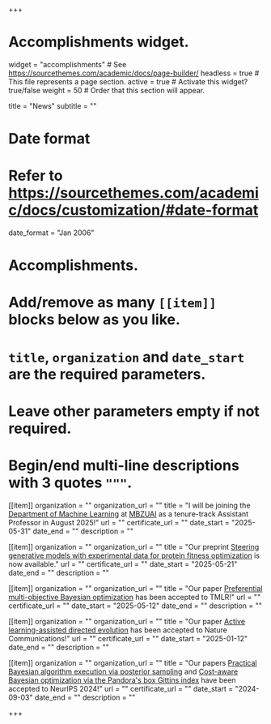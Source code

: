+++
# Accomplishments widget.
widget = "accomplishments"  # See https://sourcethemes.com/academic/docs/page-builder/
headless = true  # This file represents a page section.
active = true  # Activate this widget? true/false
weight = 50  # Order that this section will appear.

title = "News"
subtitle = ""

# Date format
#   Refer to https://sourcethemes.com/academic/docs/customization/#date-format
date_format = "Jan 2006"

# Accomplishments.
#   Add/remove as many `[[item]]` blocks below as you like.
#   `title`, `organization` and `date_start` are the required parameters.
#   Leave other parameters empty if not required.
#   Begin/end multi-line descriptions with 3 quotes `"""`.

[[item]]
  organization = ""
  organization_url = ""
  title = "I will be joining the [Department of Machine Learning](https://mbzuai.ac.ae/research-department/machine-learning-department/) at [MBZUAI](https://mbzuai.ac.ae/) as a tenure-track Assistant Professor in August 2025!"
  url = ""
  certificate_url = ""
  date_start = "2025-05-31"
  date_end = ""
  description = ""

[[item]]
  organization = ""
  organization_url = ""
  title = "Our preprint [Steering generative models with experimental data for protein fitness optimization](https://arxiv.org/abs/2505.15093) is now available."
  url = ""
  certificate_url = ""
  date_start = "2025-05-21"
  date_end = ""
  description = ""

[[item]]
  organization = ""
  organization_url = ""
  title = "Our paper [Preferential multi-objective Bayesian optimization](https://openreview.net/forum?id=mjsoESaWDH) has been accepted to TMLR!"
  url = ""
  certificate_url = ""
  date_start = "2025-05-12"
  date_end = ""
  description = ""

[[item]]
  organization = ""
  organization_url = ""
  title = "Our paper [Active learning-assisted directed evolution](https://www.nature.com/articles/s41467-025-55987-8) has been accepted to Nature Communications!"
  url = ""
  certificate_url = ""
  date_start = "2025-01-12"
  date_end = ""
  description = ""

[[item]]
  organization = ""
  organization_url = ""
  title = "Our papers [Practical Bayesian algorithm execution via posterior sampling](https://arxiv.org/abs/2410.20596) and [Cost-aware Bayesian optimization via the Pandora's box Gittins index](https://arxiv.org/abs/2406.20062) have been accepted to NeurIPS 2024!"
  url = ""
  certificate_url = ""
  date_start = "2024-09-03"
  date_end = ""
  description = ""

+++
